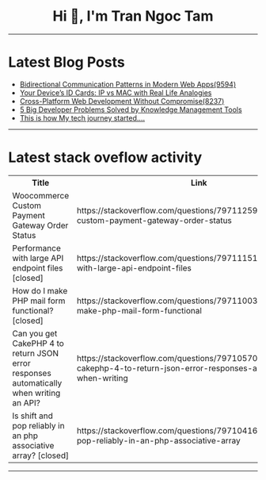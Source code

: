 <h1 align="center">Hi 👋, I'm Tran Ngoc Tam</h1>

---

# Latest Blog Posts 
<!-- BLOG-POST-LIST:START -->
- [Bidirectional Communication Patterns in Modern Web Apps&lpar;9594&rpar;](https://dev.to/member_8c78b76f/bidirectional-communication-patterns-in-modern-web-apps9594-2625)
- [Your Device’s ID Cards: IP vs MAC with Real Life Analogies](https://dev.to/speedon_180_d811dcfdf0836/your-devices-id-cards-ip-vs-mac-with-real-life-analogies-3671)
- [Cross-Platform Web Development Without Compromise&lpar;8237&rpar;](https://dev.to/member_8c78b76f/cross-platform-web-development-without-compromise8237-52k)
- [5 Big Developer Problems Solved by Knowledge Management Tools](https://dev.to/parizad/5-big-developer-problems-solved-by-knowledge-management-tools-30c1)
- [This is how My tech journey started....](https://dev.to/shreedh/this-is-how-my-tech-journey-started-5751)
<!-- BLOG-POST-LIST:END -->

---

# Latest stack oveflow activity
<table>
  <tr><th>Title</th><th>Link</th></tr>
  <!-- STACKOVERFLOW:START --><tr><td>Woocommerce Custom Payment Gateway Order Status</td><td>https://stackoverflow.com/questions/79711259/woocommerce-custom-payment-gateway-order-status</td></tr><tr><td>Performance with large API endpoint files [closed]</td><td>https://stackoverflow.com/questions/79711151/performance-with-large-api-endpoint-files</td></tr><tr><td>How do I make PHP mail form functional? [closed]</td><td>https://stackoverflow.com/questions/79711003/how-do-i-make-php-mail-form-functional</td></tr><tr><td>Can you get CakePHP 4 to return JSON error responses automatically when writing an API?</td><td>https://stackoverflow.com/questions/79710570/can-you-get-cakephp-4-to-return-json-error-responses-automatically-when-writing</td></tr><tr><td>Is shift and pop reliably in an php associative array? [closed]</td><td>https://stackoverflow.com/questions/79710416/is-shift-and-pop-reliably-in-an-php-associative-array</td></tr><!-- STACKOVERFLOW:END -->
</table>

---


